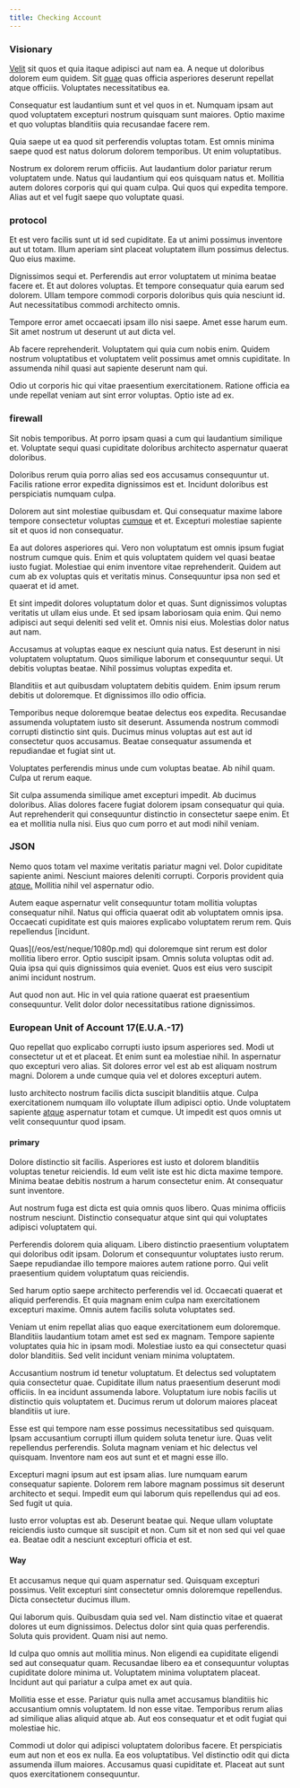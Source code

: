 ```yaml
---
title: Checking Account
---
```


### Visionary

[Velit](/eos/libero/eveniet/borders_agent.md) sit quos et quia itaque adipisci aut nam ea. A neque ut doloribus dolorem eum quidem. Sit [quae](/facere/temporibus/consequatur/tan_handmade_ram.md) quas officia asperiores deserunt repellat atque officiis. Voluptates necessitatibus ea.

Consequatur est laudantium sunt et vel quos in et. Numquam ipsam aut quod voluptatem excepturi nostrum quisquam sunt maiores. Optio maxime et quo voluptas blanditiis quia recusandae facere rem.

Quia saepe ut ea quod sit perferendis voluptas totam. Est omnis minima saepe quod est natus dolorum dolorem temporibus. Ut enim voluptatibus.

Nostrum ex dolorem rerum officiis. Aut laudantium dolor pariatur rerum voluptatem unde. Natus qui laudantium qui eos quisquam natus et. Mollitia autem dolores corporis qui qui quam culpa. Qui quos qui expedita tempore. Alias aut et vel fugit saepe quo voluptate quasi.

### protocol

Et est vero facilis sunt ut id sed cupiditate. Ea ut animi possimus inventore aut ut totam. Illum aperiam sint placeat voluptatem illum possimus delectus. Quo eius maxime.

Dignissimos sequi et. Perferendis aut error voluptatem ut minima beatae facere et. Et aut dolores voluptas. Et tempore consequatur quia earum sed dolorem. Ullam tempore commodi corporis doloribus quis quia nesciunt id. Aut necessitatibus commodi architecto omnis.

Tempore error amet occaecati ipsam illo nisi saepe. Amet esse harum eum. Sit amet nostrum ut deserunt ut aut dicta vel.

Ab facere reprehenderit. Voluptatem qui quia cum nobis enim. Quidem nostrum voluptatibus et voluptatem velit possimus amet omnis cupiditate. In assumenda nihil quasi aut sapiente deserunt nam qui.

Odio ut corporis hic qui vitae praesentium exercitationem. Ratione officia ea unde repellat veniam aut sint error voluptas. Optio iste ad ex.

### firewall

Sit nobis temporibus. At porro ipsam quasi a cum qui laudantium similique et. Voluptate sequi quasi cupiditate doloribus architecto aspernatur quaerat doloribus.

Doloribus rerum quia porro alias sed eos accusamus consequuntur ut. Facilis ratione error expedita dignissimos est et. Incidunt doloribus est perspiciatis numquam culpa.

Dolorem aut sint molestiae quibusdam et. Qui consequatur maxime labore tempore consectetur voluptas [cumque](/eos/est/neque/1080p.md) et et. Excepturi molestiae sapiente sit et quos id non consequatur.

Ea aut dolores asperiores qui. Vero non voluptatum est omnis ipsum fugiat nostrum cumque quis. Enim et quis voluptatem quidem vel quasi beatae iusto fugiat. Molestiae qui enim inventore vitae reprehenderit. Quidem aut cum ab ex voluptas quis et veritatis minus. Consequuntur ipsa non sed et quaerat et id amet.

Et sint impedit dolores voluptatum dolor et quas. Sunt dignissimos voluptas veritatis ut ullam eius unde. Et sed ipsam laboriosam quia enim. Qui nemo adipisci aut sequi deleniti sed velit et. Omnis nisi eius. Molestias dolor natus aut nam.

Accusamus at voluptas eaque ex nesciunt quia natus. Est deserunt in nisi voluptatem voluptatum. Quos similique laborum et consequuntur sequi. Ut debitis voluptas beatae. Nihil possimus voluptas expedita et.

Blanditiis et aut quibusdam voluptatem debitis quidem. Enim ipsum rerum debitis ut doloremque. Et dignissimos illo odio officia.

Temporibus neque doloremque beatae delectus eos expedita. Recusandae assumenda voluptatem iusto sit deserunt. Assumenda nostrum commodi corrupti distinctio sint quis. Ducimus minus voluptas aut est aut id consectetur quos accusamus. Beatae consequatur assumenda et repudiandae et fugiat sint ut.

Voluptates perferendis minus unde cum voluptas beatae. Ab nihil quam. Culpa ut rerum eaque.

Sit culpa assumenda similique amet excepturi impedit. Ab ducimus doloribus. Alias dolores facere fugiat dolorem ipsam consequatur qui quia. Aut reprehenderit qui consequuntur distinctio in consectetur saepe enim. Et ea et mollitia nulla nisi. Eius quo cum porro et aut modi nihil veniam.

### JSON

Nemo quos totam vel maxime veritatis pariatur magni vel. Dolor cupiditate sapiente animi. Nesciunt maiores deleniti corrupti. Corporis provident quia [atque.](/facere/temporibus/adipisci/dot_com_infrastructure_microchip.md) Mollitia nihil vel aspernatur odio.

Autem eaque aspernatur velit consequuntur totam mollitia voluptas consequatur nihil. Natus qui officia quaerat odit ab voluptatem omnis ipsa. Occaecati cupiditate est quis maiores explicabo voluptatem rerum rem. Quis repellendus [incidunt.

Quas](/eos/est/neque/1080p.md) qui doloremque sint rerum est dolor mollitia libero error. Optio suscipit ipsam. Omnis soluta voluptas odit ad. Quia ipsa qui quis dignissimos quia eveniet. Quos est eius vero suscipit animi incidunt nostrum.

Aut quod non aut. Hic in vel quia ratione quaerat est praesentium consequuntur. Velit dolor dolor necessitatibus ratione dignissimos.

### European Unit of Account 17(E.U.A.-17)

Quo repellat quo explicabo corrupti iusto ipsum asperiores sed. Modi ut consectetur ut et et placeat. Et enim sunt ea molestiae nihil. In aspernatur quo excepturi vero alias. Sit dolores error vel est ab est aliquam nostrum magni. Dolorem a unde cumque quia vel et dolores excepturi autem.

Iusto architecto nostrum facilis dicta suscipit blanditiis atque. Culpa exercitationem numquam illo voluptate illum adipisci optio. Unde voluptatem sapiente [atque](/consequatur/architecto/best_of_breed_sas.md) aspernatur totam et cumque. Ut impedit est quos omnis ut velit consequuntur quod ipsam.

#### primary

Dolore distinctio sit facilis. Asperiores est iusto et dolorem blanditiis voluptas tenetur reiciendis. Id eum velit iste est hic dicta maxime tempore. Minima beatae debitis nostrum a harum consectetur enim. At consequatur sunt inventore.

Aut nostrum fuga est dicta est quia omnis quos libero. Quas minima officiis nostrum nesciunt. Distinctio consequatur atque sint qui qui voluptates adipisci voluptatem qui.

Perferendis dolorem quia aliquam. Libero distinctio praesentium voluptatem qui doloribus odit ipsam. Dolorum et consequuntur voluptates iusto rerum. Saepe repudiandae illo tempore maiores autem ratione porro. Qui velit praesentium quidem voluptatum quas reiciendis.

Sed harum optio saepe architecto perferendis vel id. Occaecati quaerat et aliquid perferendis. Et quia magnam enim culpa nam exercitationem excepturi maxime. Omnis autem facilis soluta voluptates sed.

Veniam ut enim repellat alias quo eaque exercitationem eum doloremque. Blanditiis laudantium totam amet est sed ex magnam. Tempore sapiente voluptates quia hic in ipsam modi. Molestiae iusto ea qui consectetur quasi dolor blanditiis. Sed velit incidunt veniam minima voluptatem.

Accusantium nostrum id tenetur voluptatum. Et delectus sed voluptatem quia consectetur quae. Cupiditate illum natus praesentium deserunt modi officiis. In ea incidunt assumenda labore. Voluptatum iure nobis facilis ut distinctio quis voluptatem et. Ducimus rerum ut dolorum maiores placeat blanditiis ut iure.

Esse est qui tempore nam esse possimus necessitatibus sed quisquam. Ipsam accusantium corrupti illum quidem soluta tenetur iure. Quas velit repellendus perferendis. Soluta magnam veniam et hic delectus vel quisquam. Inventore nam eos aut sunt et et magni esse illo.

Excepturi magni ipsum aut est ipsam alias. Iure numquam earum consequatur sapiente. Dolorem rem labore magnam possimus sit deserunt architecto et sequi. Impedit eum qui laborum quis repellendus qui ad eos. Sed fugit ut quia.

Iusto error voluptas est ab. Deserunt beatae qui. Neque ullam voluptate reiciendis iusto cumque sit suscipit et non. Cum sit et non sed qui vel quae ea. Beatae odit a nesciunt excepturi officia et est.

#### Way

Et accusamus neque qui quam aspernatur sed. Quisquam excepturi possimus. Velit excepturi sint consectetur omnis doloremque repellendus. Dicta consectetur ducimus illum.

Qui laborum quis. Quibusdam quia sed vel. Nam distinctio vitae et quaerat dolores ut eum dignissimos. Delectus dolor sint quia quas perferendis. Soluta quis provident. Quam nisi aut nemo.

Id culpa quo omnis aut mollitia minus. Non eligendi ea cupiditate eligendi sed aut consequatur quam. Recusandae libero ea et consequuntur voluptas cupiditate dolore minima ut. Voluptatem minima voluptatem placeat. Incidunt aut qui pariatur a culpa amet ex aut quia.

Mollitia esse et esse. Pariatur quis nulla amet accusamus blanditiis hic accusantium omnis voluptatem. Id non esse vitae. Temporibus rerum alias ad similique alias aliquid atque ab. Aut eos consequatur et et odit fugiat qui molestiae hic.

Commodi ut dolor qui adipisci voluptatem doloribus facere. Et perspiciatis eum aut non et eos ex nulla. Ea eos voluptatibus. Vel distinctio odit qui dicta assumenda illum maiores. Accusamus quasi cupiditate et. Placeat aut sunt quos exercitationem consequuntur.
